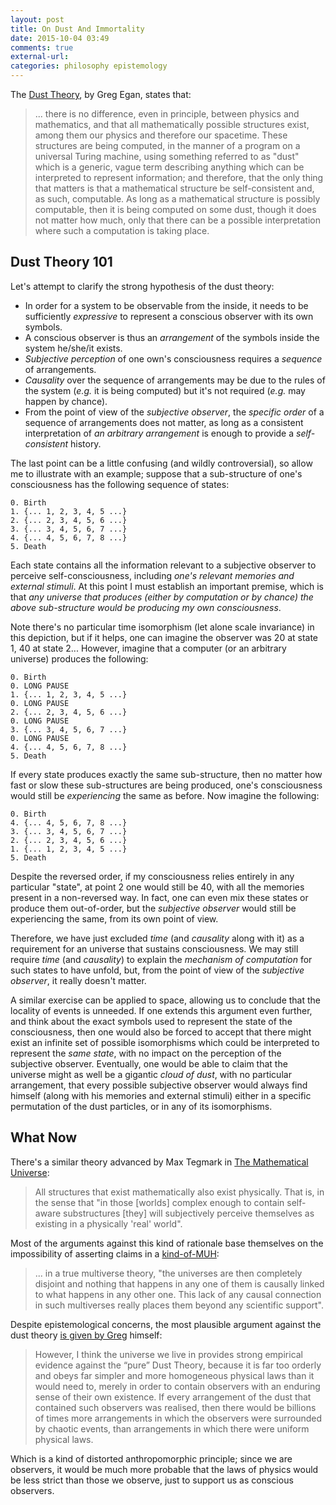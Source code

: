 ```yaml
---
layout: post
title: On Dust And Immortality
date: 2015-10-04 03:49
comments: true
external-url:
categories: philosophy epistemology
---
```


The [Dust Theory](http://en.wikipedia.org/wiki/Permutation_City), by Greg Egan, states that:

> ... there is no difference, even in principle, between physics and mathematics, and that all mathematically possible structures exist, among them our physics and therefore our spacetime. These structures are being computed, in the manner of a program on a universal Turing machine, using something referred to as "dust" which is a generic, vague term describing anything which can be interpreted to represent information; and therefore, that the only thing that matters is that a mathematical structure be self-consistent and, as such, computable. As long as a mathematical structure is possibly computable, then it is being computed on some dust, though it does not matter how much, only that there can be a possible interpretation where such a computation is taking place.

## Dust Theory 101

Let's attempt to clarify the strong hypothesis of the dust theory:

* In order for a system to be observable from the inside, it needs to be sufficiently *expressive* to represent a conscious observer with its own symbols.
* A conscious observer is thus an *arrangement* of the symbols inside the system he/she/it exists.
* *Subjective perception* of one own's consciousness requires a *sequence* of arrangements.
* *Causality* over the sequence of arrangements may be due to the rules of the system (*e.g.* it is being computed) but it's not required (*e.g.* may happen by chance).
* From the point of view of the *subjective observer*, the *specific order* of a sequence of arrangements does not matter, as long as a consistent interpretation of *an arbitrary arrangement* is enough to provide a *self-consistent* history.

The last point can be a little confusing (and wildly controversial), so allow me to illustrate with an example; suppose that a sub-structure of one's consciousness has the following sequence of states:

```
0. Birth
1. {... 1, 2, 3, 4, 5 ...}
2. {... 2, 3, 4, 5, 6 ...}
3. {... 3, 4, 5, 6, 7 ...}
4. {... 4, 5, 6, 7, 8 ...}
5. Death
```

Each state contains all the information relevant to a subjective observer to perceive self-consciousness, including *one's relevant memories and external stimuli*. At this point I must establish an important premise, which is that *any universe that produces (either by computation or by chance) the above sub-structure would be producing my own consciousness*.

Note there's no particular time isomorphism (let alone scale invariance) in this depiction, but if it helps, one can imagine the observer was 20 at state 1, 40 at state 2... However, imagine that a computer (or an arbitrary universe) produces the following:

```
0. Birth
0. LONG PAUSE
1. {... 1, 2, 3, 4, 5 ...}
0. LONG PAUSE
2. {... 2, 3, 4, 5, 6 ...}
0. LONG PAUSE
3. {... 3, 4, 5, 6, 7 ...}
0. LONG PAUSE
4. {... 4, 5, 6, 7, 8 ...}
5. Death
```

If every state produces exactly the same sub-structure, then no matter how fast or slow these sub-structures are being produced, one's consciousness would still be *experiencing* the same as before. Now imagine the following:

```
0. Birth
4. {... 4, 5, 6, 7, 8 ...}
3. {... 3, 4, 5, 6, 7 ...}
2. {... 2, 3, 4, 5, 6 ...}
1. {... 1, 2, 3, 4, 5 ...}
5. Death
```

Despite the reversed order, if my consciousness relies entirely in any particular "state", at point 2 one would still be 40, with all the memories present in a non-reversed way. In fact, one can even mix these states or produce them out-of-order, but the *subjective observer* would still be experiencing the same, from its own point of view.

Therefore, we have just excluded *time* (and *causality* along with it) as a requirement for an universe that sustains consciousness. We may still require *time* (and *causality*) to explain the *mechanism of computation* for such states to have unfold, but, from the point of view of the *subjective observer*, it really doesn't matter.

A similar exercise can be applied to space, allowing us to conclude that the locality of events is unneeded. If one extends this argument even further, and think about the exact symbols used to represent the state of the consciousness, then one would also be forced to accept that there might exist an infinite set of possible isomorphisms which could be interpreted to represent the *same state*, with no impact on the perception of the subjective observer. Eventually, one would be able to claim that the universe might as well be a gigantic *cloud of dust*, with no particular arrangement, that every possible subjective observer would always find himself (along with his memories and external stimuli) either in a specific permutation of the dust particles, or in any of its isomorphisms.

## What Now

There's a similar theory advanced by Max Tegmark in [The Mathematical Universe](http://www.springerlink.com/content/t2284ju73g6w4102/):

> All structures that exist mathematically also exist physically. That is, in the sense that "in those [worlds] complex enough to contain self-aware substructures [they] will subjectively perceive themselves as existing in a physically 'real' world".

Most of the arguments against this kind of rationale base themselves on the impossibility of asserting claims in a [kind-of-MUH](https://en.wikipedia.org/wiki/Mathematical_universe_hypothesis):

> ... in a true multiverse theory, "the universes are then completely disjoint and nothing that happens in any one of them is causally linked to what happens in any other one. This lack of any causal connection in such multiverses really places them beyond any scientific support".

Despite epistemological concerns, the most plausible argument against the dust theory [is given by Greg](http://gregegan.customer.netspace.net.au/PERMUTATION/FAQ/FAQ.html) himself:

> However, I think the universe we live in provides strong empirical evidence against the “pure” Dust Theory, because it is far too orderly and obeys far simpler and more homogeneous physical laws than it would need to, merely in order to contain observers with an enduring sense of their own existence. If every arrangement of the dust that contained such observers was realised, then there would be billions of times more arrangements in which the observers were surrounded by chaotic events, than arrangements in which there were uniform physical laws.

Which is a kind of distorted anthropomorphic principle; since we are observers, it would be much more probable that the laws of physics would be less strict than those we observe, just to support us as conscious observers.
